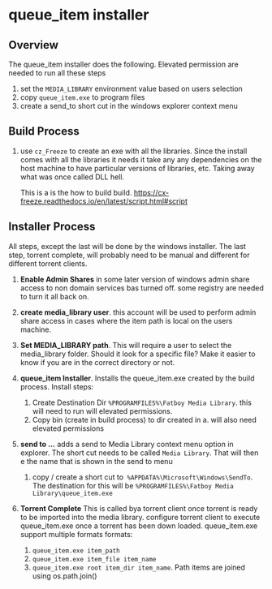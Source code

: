 # queue_item installer 

## Overview 

The queue_item installer does the following. Elevated permission are needed to run all these steps

1. set the `MEDIA_LIBRARY` environment value based on users selection 
2. copy `queue_item.exe`  to  program files
2. create a send_to short cut in the windows explorer context menu

## Build Process 

1. use `cz_Freeze` to create an exe with all the libraries. Since the install  comes with all the libraries it needs it take any any dependencies on the host machine to have particular versions of libraries, etc. Taking away what was once called DLL hell. 

    This is a is the how to build build. https://cx-freeze.readthedocs.io/en/latest/script.html#script

## Installer Process

All steps, except the last will be done by the windows installer. The last step, torrent complete,  will probably need to be manual and different for different torrent clients.  

1. **Enable Admin Shares** in some later version of windows admin share access to non domain services bas turned off. some  registry  are needed to turn it all back on. 
2. **create media_library user**. this account will be used to perform admin share access in cases where the item path is local on the users machine.
1. **Set MEDIA_LIBRARY path**.  This will require a user to select the media_library folder. Should it look for a specific file? Make it easier to know if you are in the correct directory or not. 
1. **queue_item Installer**. Installs the queue_item.exe created by the build process. Install steps: 
   1. Create Destination Dir  `%PROGRAMFILES%\Fatboy Media Library`. this will need to run will elevated permissions. 
   2. Copy bin (create in build process) to dir created in a. will also need elevated permissions

3. **send to ...** adds a send to Media Library context menu option in explorer. The short cut needs to be called `Media Library`. That will then e the name that is shown in the send to menu 
   1. copy / create a  short cut to` %APPDATA%\Microsoft\Windows\SendTo`. The destination for this will be `%PROGRAMFILES%\Fatboy Media Library\queue_item.exe`



4. **Torrent Complete** This is called bya torrent client once torrent is ready to be imported into the media library. configure torrent client to execute queue_item.exe once a torrent has been down loaded. queue_item.exe support multiple formats formats:

   1. `queue_item.exe item_path`
   2. `queue_item.exe item_file item_name ` 
   3. `queue_item.exe root item_dir item_name`.  Path items are joined using os.path.join()



